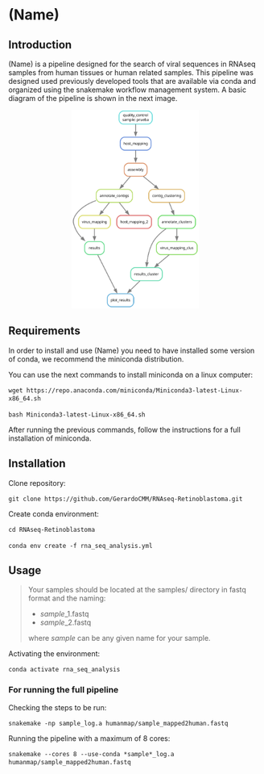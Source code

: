 # (Name)


## Introduction

(Name) is a pipeline designed for the search of viral sequences in RNAseq samples from human tissues or human related samples. This pipeline was designed used previously developed tools that are available via conda and organized using the snakemake workflow management system. A basic diagram of the pipeline is shown in the next image.

<p align="center" width="100%">
    <img width="50%" src="https://github.com/GerardoCMM/RNAseq-Retinoblastoma/blob/main/dag.svg"> 
</p>

## Requirements

In order to install and use (Name) you need to have installed some version of conda, we recommend the miniconda distribution.

You can use the next commands to install miniconda on a linux computer:

```
wget https://repo.anaconda.com/miniconda/Miniconda3-latest-Linux-x86_64.sh

bash Miniconda3-latest-Linux-x86_64.sh
```

After running the previous commands, follow the instructions for a full installation of miniconda.

## Installation

Clone repository:

```
git clone https://github.com/GerardoCMM/RNAseq-Retinoblastoma.git
```

Create conda environment:

```
cd RNAseq-Retinoblastoma

conda env create -f rna_seq_analysis.yml
```

## Usage

>Your samples should be located at the samples/ directory in fastq format and the naming:
> - *sample*_1.fastq
> - *sample*_2.fastq
> 
> where *sample* can be any given name for your sample.


Activating the environment:

```
conda activate rna_seq_analysis
```

### For running the full pipeline

Checking the steps to be run:

```
snakemake -np sample_log.a humanmap/sample_mapped2human.fastq
```

Running the pipeline with a maximum of 8 cores:

```
snakemake --cores 8 --use-conda *sample*_log.a humanmap/sample_mapped2human.fastq
```